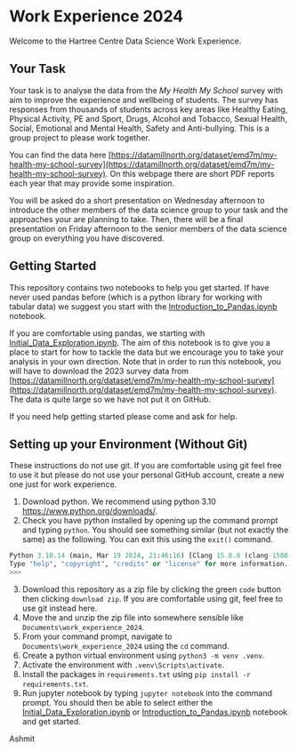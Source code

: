 # Work Experience 2024

Welcome to the Hartree Centre Data Science Work Experience.

## Your Task

Your task is to analyse the data from the _My Health My School_ survey with aim to improve the experience and wellbeing of students. The survey has responses from thousands of students across key areas like Healthy Eating, Physical Activity, PE and Sport, Drugs, Alcohol and Tobacco, Sexual Health, Social, Emotional and Mental Health, Safety and Anti-bullying. This is a group project to please work together.

You can find the data here [https://datamillnorth.org/dataset/emd7m/my-health-my-school-survey](https://datamillnorth.org/dataset/emd7m/my-health-my-school-survey). On this webpage there are short PDF reports each year that may provide some inspiration.

You will be asked do a short presentation on Wednesday afternoon to introduce the other members of the data science group to your task and the approaches your are planning to take. Then, there will be a final presentation on Friday afternoon to the senior members of the data science group on everything you have discovered. 

## Getting Started

This repository contains two notebooks to help you get started. If have never used pandas before (which is a python library for working with tabular data) we suggest you start with the [Introduction_to_Pandas.ipynb](Introduction_to_Pandas.ipynb) notebook.

If you are comfortable using pandas, we starting with [Initial_Data_Exploration.ipynb](Initial_Data_Exploration.ipynb). The aim of this notebook is to give you a place to start for how to tackle the data but we encourage you to take your analysis in your own direction. Note that in order to run this notebook, you will have to download the 2023 survey data from [https://datamillnorth.org/dataset/emd7m/my-health-my-school-survey](https://datamillnorth.org/dataset/emd7m/my-health-my-school-survey). The data is quite large so we have not put it on GitHub.

If you need help getting started please come and ask for help.

## Setting up your Environment (Without Git)

These instructions do not use git. If you are comfortable using git feel free to use it but please do not use your personal GitHub account, create a new one just for work experience.

1. Download python. We recommend using python 3.10 https://www.python.org/downloads/.
2. Check you have python installed by opening up the command prompt and typing `python`. You should see something similar (but not exactly the same) as the following. You can exit this using the `exit()` command.

```python
Python 3.10.14 (main, Mar 19 2024, 21:46:16) [Clang 15.0.0 (clang-1500.3.9.4)] on darwin
Type "help", "copyright", "credits" or "license" for more information.
>>>
```

3. Download this repository as a zip file by clicking the green `code` button then clicking `download zip`. If you are comfortable using git, feel free to use git instead here.
4. Move the and unzip the zip file into somewhere sensible like `Documents\work_experience_2024`.
5. From your command prompt, navigate to `Documents\work_experience_2024` using the `cd` command.
6. Create a python virtual environment using `python3 -m venv .venv`.
7. Activate the environment with `.venv\Scripts\activate`.
8. Install the packages in `requirements.txt` using `pip install -r requirements.txt`.
9. Run jupyter notebook by typing `jupyter notebook` into the command prompt. You should then be able to select either the [Initial_Data_Exploration.ipynb](Initial_Data_Exploration.ipynb) or [Introduction_to_Pandas.ipynb](Introduction_to_Pandas.ipynb) notebook and get started.

Ashmit
